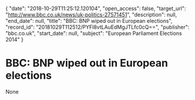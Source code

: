 {
  "date": "2018-10-29T11:25:12.120104", 
  "open_access": false, 
  "target_url": "http://www.bbc.co.uk/news/uk-politics-27571451", 
  "description": null, 
  "end_date": null, 
  "title": "BBC:  BNP wiped out in European elections", 
  "record_id": "20181029T112512/PYFl8vtLAuEdMgJTLfc0cQ==", 
  "publisher": "bbc.co.uk", 
  "start_date": null, 
  "subject": "European Parliament Elections 2014"
}

# BBC:  BNP wiped out in European elections

None